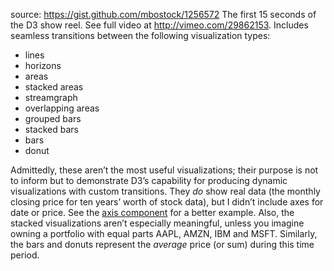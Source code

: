 ﻿source: https://gist.github.com/mbostock/1256572
The first 15 seconds of the D3 show reel. See full video at <http://vimeo.com/29862153>. Includes seamless transitions between the following visualization types:

* lines
* horizons
* areas
* stacked areas
* streamgraph
* overlapping areas
* grouped bars
* stacked bars
* bars
* donut

Admittedly, these aren’t the most useful visualizations; their purpose is not to inform but to demonstrate D3’s capability for producing dynamic visualizations with custom transitions. They *do* show real data (the monthly closing price for ten years’ worth of stock data), but I didn’t include axes for date or price. See the [axis component](http://bl.ocks.org/1166403) for a better example. Also, the stacked visualizations aren’t especially meaningful, unless you imagine owning a portfolio with equal parts AAPL, AMZN, IBM and MSFT. Similarly, the bars and donuts represent the *average* price (or sum) during this time period.